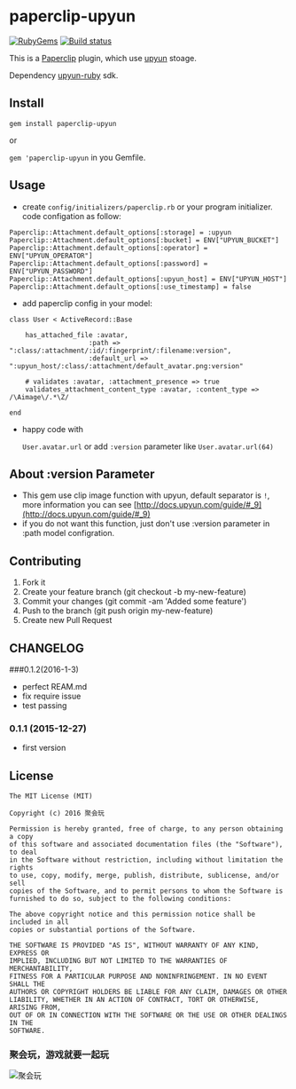 # paperclip-upyun
[![RubyGems](https://img.shields.io/gem/dtv/paperclip-upyun.svg?style=flat)](https://rubygems.org/gems/upyun)
[![Build status](https://img.shields.io/badge/paperclip----upyun-passing-green.svg?style=flat)]()

This is a [Paperclip](https://github.com/thoughtbot/paperclip) plugin, which use [upyun](https://www.upyun.com/zh/index.html) stoage. 
 
Dependency [upyun-ruby](https://github.com/upyun/ruby-sdk) sdk.

## Install

`gem install paperclip-upyun`

or

`gem 'paperclip-upyun` in you Gemfile.


## Usage

* create `config/initializers/paperclip.rb` or your program initializer. code configation as follow:

```
Paperclip::Attachment.default_options[:storage] = :upyun
Paperclip::Attachment.default_options[:bucket] = ENV["UPYUN_BUCKET"]
Paperclip::Attachment.default_options[:operator] = ENV["UPYUN_OPERATOR"]
Paperclip::Attachment.default_options[:password] = ENV["UPYUN_PASSWORD"]
Paperclip::Attachment.default_options[:upyun_host] = ENV["UPYUN_HOST"]
Paperclip::Attachment.default_options[:use_timestamp] = false
```

* add paperclip config in your model:

```
class User < ActiveRecord::Base

  	has_attached_file :avatar,
                    :path => ":class/:attachment/:id/:fingerprint/:filename:version",
                    :default_url => ":upyun_host/:class/:attachment/default_avatar.png:version"

  	# validates :avatar, :attachment_presence => true
  	validates_attachment_content_type :avatar, :content_type => /\Aimage\/.*\Z/

end

```

* happy code with

	`User.avatar.url` or add `:version` parameter like `User.avatar.url(64)`
	
	
	
## About :version Parameter

* This gem use clip image function with upyun, default separator is `!`, more information you can see [http://docs.upyun.com/guide/#_9](http://docs.upyun.com/guide/#_9)
* if you do not want this function, just don't use :version parameter in :path model configration.

## Contributing
1. Fork it
2. Create your feature branch (git checkout -b my-new-feature)
3. Commit your changes (git commit -am 'Added some feature')
4. Push to the branch (git push origin my-new-feature)
5. Create new Pull Request

## CHANGELOG 
###0.1.2(2016-1-3)
* perfect REAM.md
* fix require issue
* test passing

### 0.1.1 (2015-12-27)
* first version 

## License
```
The MIT License (MIT)

Copyright (c) 2016 聚会玩

Permission is hereby granted, free of charge, to any person obtaining a copy
of this software and associated documentation files (the "Software"), to deal
in the Software without restriction, including without limitation the rights
to use, copy, modify, merge, publish, distribute, sublicense, and/or sell
copies of the Software, and to permit persons to whom the Software is
furnished to do so, subject to the following conditions:

The above copyright notice and this permission notice shall be included in all
copies or substantial portions of the Software.

THE SOFTWARE IS PROVIDED "AS IS", WITHOUT WARRANTY OF ANY KIND, EXPRESS OR
IMPLIED, INCLUDING BUT NOT LIMITED TO THE WARRANTIES OF MERCHANTABILITY,
FITNESS FOR A PARTICULAR PURPOSE AND NONINFRINGEMENT. IN NO EVENT SHALL THE
AUTHORS OR COPYRIGHT HOLDERS BE LIABLE FOR ANY CLAIM, DAMAGES OR OTHER
LIABILITY, WHETHER IN AN ACTION OF CONTRACT, TORT OR OTHERWISE, ARISING FROM,
OUT OF OR IN CONNECTION WITH THE SOFTWARE OR THE USE OR OTHER DEALINGS IN THE
SOFTWARE.
```

### 聚会玩，游戏就要一起玩
![聚会玩](http://juhuiwan.cn/res/images/logo.png)

